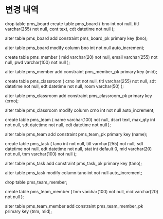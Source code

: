 # 변경 내역
drop table pms_board 
create table pms_board (
    bno int not null,
    titl varchar(255) not null,
    cont text,
    cdt datetime not null
);

alter table pms_board
    add constraint pms_board_pk primary key (bno);
    
alter table pms_board
    modify column bno int not null auto_increment;
    
    
    
    
create table pms_member (
    mid varchar(20) not null,
    email varchar(255) not null,
    pwd varchar(100) not null
);

alter table pms_member
    add constraint pms_member_pk primary key (mid);
    
    
create table pms_classroom (
    crno int not null,
    titl varchar(255) not null,
    sdt datetime not null,
    edt datetime not null,
    room varchar(50)
);
    
alter table pms_classroom
    add constraint pms_classroom_pk primary key (crno);
    
alter table pms_classroom
    modify column crno int not null auto_increment;
    
    
create table pms_team (
    name varchar(100) not null,
    dscrt text,
    max_qty int not null,
    sdt datetime not null,
    edt datetime not null
);

alter table pms_team
    add constraint pms_team_pk primary key (name);
    
    
create table pms_task (
    tano int not null,
    titl varchar(255) not null,
    sdt datetime not null,
    edt datetime not null,
    stat int default 0,
    mid varchar(20) not null,
    tnm varchar(100) not null
);

alter table pms_task
    add constraint pms_task_pk primary key (tano);
    
alter table pms_task
    modify column tano int not null auto_increment;


drop table pms_team_member;

create table pms_team_member (
    tnm varchar(100) not null,
    mid varchar(20) not null
);

alter table pms_team_member
    add constraint pms_team_member_pk primary key (tnm, mid);
    

    
    